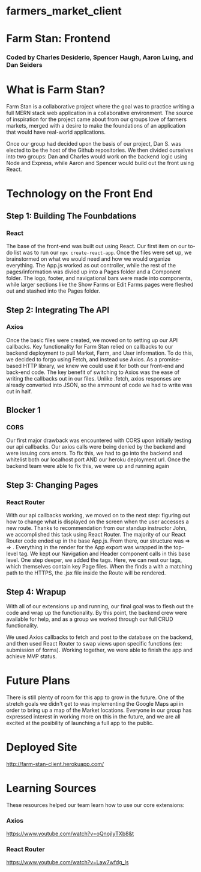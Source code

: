 # farmers_market_client
# Farm Stan: Frontend
### Coded by Charles Desiderio, Spencer Haugh, Aaron Luing, and Dan Seiders

# What is Farm Stan?

Farm Stan is a collaborative project where the goal was to practice writing a full MERN stack web application in a collaborative environment.  The source of inspiration for the project came about from our groups love of farmers markets, merged with a desire to make the foundations of an application that would have real-world applications.

Once our group had decided upon the basis of our project, Dan S. was elected to be the host of the Github repositories.  We then divided ourselves into two groups:  Dan and Charles would work on the backend logic using Node and Express, while Aaron and Spencer would build out the front using React.

# Technology on the Front End
## Step 1: Building The Founbdations
### React
The base of the front-end was built out using React.  Our first item on our to-do list was to run our `npx create-react-app`.  Once the files were set up, we brainstormed on what we would need and how we would organize everything.
The App.js worked as out controller, while the rest of the pages/information was divied up into a Pages folder and a Component folder.  The logo, footer, and navigational bars were made into components, while larger sections like the Show Farms or Edit Farms pages were fleshed out and stashed into the Pages folder.

## Step 2: Integrating The API 
### Axios
Once the basic files were created, we moved on to setting up our API callbacks.  Key functionality for Farm Stan relied on callbacks to our backend deployment to pull Market, Farm, and User information.  To do this, we decided to forgo using Fetch, and instead use Axios.  As a promise-based HTTP library, we knew we could use it for both our front-end and back-end code.  The key benefit of switching to Axios was the ease of writing the callbacks out in our files.  Unlike .fetch, axios responses are already converted into JSON, so the ammount of code we had to write was cut in half.

## Blocker 1
### CORS
Our first major drawback was encountered with CORS upon initially testing our api callbacks.  Our axios calls were being denied by the backend and were issuing cors errors.  To fix this, we had to go into the backend and whitelist both our localhost port AND our heroku deployment url.  Once the backend team were able to fix this, we were up and running again

## Step 3: Changing Pages
### React Router
With our api callbacks working, we moved on to the next step: figuring out how to change what is displayed on the screen when the user accesses a new route.  Thanks to recommendation from our standup instructor John, we accomplished this task using React Router.
The majority of our React Router code ended up in the base App.js.  From there, our structure was <Router> => <Switch> => <Route>.  Everything in the render for the App export was wrapped in the top-level <Router> tag.  We kept our Navigation and Header component calls in this base level.  One step deeper, we added the <Switch> tags.  Here, we can nest our <Route> tags, which themselves contain key Page files.  When the <Switch> finds a <Route> with a matching path to the HTTPS, the .jsx file inside the Route will be rendered.

## Step 4: Wrapup

With all of our extensions up and running, our final goal was to flesh out the code and wrap up the functionality.  By this point, the backend crew were available for help, and as a group we worked through our full CRUD functionality.

We used Axios callbacks to fetch and post to the database on the backend, and then used React Router to swap views upon specific functions (ex: submission of forms).  Working together, we were able to finish the app and achieve MVP status.

# Future Plans
There is still plenty of room for this app to grow in the future.  One of the stretch goals we didn't get to was implementing the Google Maps api in order to bring up a map of the Market locations.  Everyone in our group has expressed interest in working more on this in the future, and we are all excited at the posibility of launching a full app to the public.

# Deployed Site
http://farm-stan-client.herokuapp.com/
# Learning Sources
These resources helped our team learn how to use our core extensions:
### Axios
https://www.youtube.com/watch?v=oQnojIyTXb8&t
### React Router
https://www.youtube.com/watch?v=Law7wfdg_ls